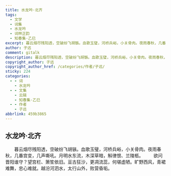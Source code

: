 ```yaml
---
title: 水龙吟·北齐
tags:
  - 文学
  - 词集
  - 水龙吟
  - 词林正韵
  - 知春集·乙巳
excerpt: 暮云烟尽残阳透，空破纷飞胡镞。血歌玉璧，河桥兵峪，小关骨肉。夜雨春秋，几番宫变，几声嘶吼。月明水东流，木深草暗，斛律恨、兰陵柩。
author: 子远
comment: gitalk
description: 暮云烟尽残阳透，空破纷飞胡镞。血歌玉璧，河桥兵峪，小关骨肉。夜雨春秋，几番宫变，几声嘶吼。月明水东流，木深草暗，斛律恨、兰陵柩。
copyright_author: 子远
copyright_author_href: /categories/作者/子远/
sticky: 224
categories:
  - - 词
    - 水龙吟
  - - 文集
    - 云辑
    - 知春集·乙巳
  - - 作者
    - 子远
abbrlink: 459b3865
---
```

## 水龙吟·北齐
&emsp;&emsp;暮云烟尽残阳透，空破纷飞胡镞。血歌玉璧，河桥兵峪，小关骨肉。夜雨春秋，几番宫变，几声嘶吼。月明水东流，木深草暗，斛律恨、兰陵柩。
&emsp;&emsp;欲问晋阳谁守？望宫栏、箫笙依旧。亘古狂沙，更凋流蕊，何堪虚陋。旷野西风，青裙难舞，忠心难就。越汾河泗水，太行山外，败营昏垢。
